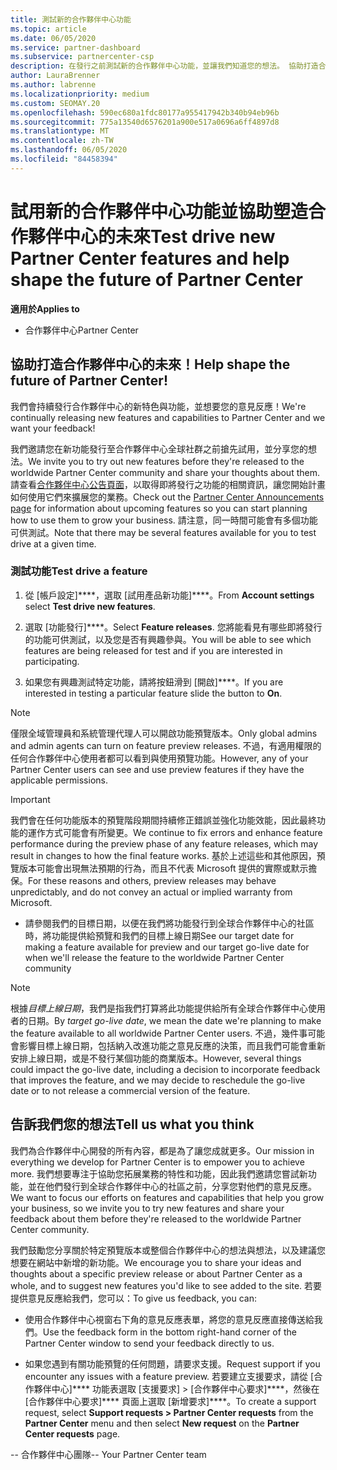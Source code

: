 ```yaml
---
title: 測試新的合作夥伴中心功能
ms.topic: article
ms.date: 06/05/2020
ms.service: partner-dashboard
ms.subservice: partnercenter-csp
description: 在發行之前測試新的合作夥伴中心功能，並讓我們知道您的想法。 協助打造合作夥伴中心的未來！
author: LauraBrenner
ms.author: labrenne
ms.localizationpriority: medium
ms.custom: SEOMAY.20
ms.openlocfilehash: 590ec680a1fdc80177a955417942b340b94eb96b
ms.sourcegitcommit: 775a13540d6576201a900e517a0696a6ff4897d8
ms.translationtype: MT
ms.contentlocale: zh-TW
ms.lasthandoff: 06/05/2020
ms.locfileid: "84458394"
---
```

# <a name="test-drive-new-partner-center-features-and-help-shape-the-future-of-partner-center"></a><span data-ttu-id="c44d8-104">試用新的合作夥伴中心功能並協助塑造合作夥伴中心的未來</span><span class="sxs-lookup"><span data-stu-id="c44d8-104">Test drive new Partner Center features and help shape the future of Partner Center</span></span>

<span data-ttu-id="c44d8-105">**適用於**</span><span class="sxs-lookup"><span data-stu-id="c44d8-105">**Applies to**</span></span>

- <span data-ttu-id="c44d8-106">合作夥伴中心</span><span class="sxs-lookup"><span data-stu-id="c44d8-106">Partner Center</span></span>

## <a name="help-shape-the-future-of-partner-center"></a><span data-ttu-id="c44d8-107">協助打造合作夥伴中心的未來！</span><span class="sxs-lookup"><span data-stu-id="c44d8-107">Help shape the future of Partner Center!</span></span>

<span data-ttu-id="c44d8-108">我們會持續發行合作夥伴中心的新特色與功能，並想要您的意見反應！</span><span class="sxs-lookup"><span data-stu-id="c44d8-108">We're continually releasing new features and capabilities to Partner Center and we want your feedback!</span></span> 

<span data-ttu-id="c44d8-109">我們邀請您在新功能發行至合作夥伴中心全球社群之前搶先試用，並分享您的想法。</span><span class="sxs-lookup"><span data-stu-id="c44d8-109">We invite you to try out new features before they're released to the worldwide Partner Center community and share your thoughts about them.</span></span> <span data-ttu-id="c44d8-110">請查看[合作夥伴中心公告頁面](announcements/index.md)，以取得即將發行之功能的相關資訊，讓您開始計畫如何使用它們來擴展您的業務。</span><span class="sxs-lookup"><span data-stu-id="c44d8-110">Check out the [Partner Center Announcements page](announcements/index.md) for information about upcoming features so you can start planning how to use them to grow your business.</span></span> <span data-ttu-id="c44d8-111">請注意，同一時間可能會有多個功能可供測試。</span><span class="sxs-lookup"><span data-stu-id="c44d8-111">Note that there may be several features available for you to test drive at a given time.</span></span>

### <a name="test-drive-a-feature"></a><span data-ttu-id="c44d8-112">測試功能</span><span class="sxs-lookup"><span data-stu-id="c44d8-112">Test drive a feature</span></span>

1. <span data-ttu-id="c44d8-113">從 [帳戶設定]\*\*\*\*，選取 [試用產品新功能]\*\*\*\*。</span><span class="sxs-lookup"><span data-stu-id="c44d8-113">From **Account settings** select **Test drive new features**.</span></span>

2. <span data-ttu-id="c44d8-114">選取 [功能發行]\*\*\*\*。</span><span class="sxs-lookup"><span data-stu-id="c44d8-114">Select **Feature releases**.</span></span> <span data-ttu-id="c44d8-115">您將能看見有哪些即將發行的功能可供測試，以及您是否有興趣參與。</span><span class="sxs-lookup"><span data-stu-id="c44d8-115">You will be able to see which features are being released for test and if you are interested in participating.</span></span>

3. <span data-ttu-id="c44d8-116">如果您有興趣測試特定功能，請將按鈕滑到 [開啟]\*\*\*\*。</span><span class="sxs-lookup"><span data-stu-id="c44d8-116">If you are interested in testing a particular feature slide the button to **On**.</span></span>

> [!NOTE]  
> <span data-ttu-id="c44d8-117">僅限全域管理員和系統管理代理人可以開啟功能預覽版本。</span><span class="sxs-lookup"><span data-stu-id="c44d8-117">Only global admins and admin agents can turn on feature preview releases.</span></span> <span data-ttu-id="c44d8-118">不過，有適用權限的任何合作夥伴中心使用者都可以看到與使用預覽功能。</span><span class="sxs-lookup"><span data-stu-id="c44d8-118">However, any of your Partner Center users can see and use preview features if they have the applicable permissions.</span></span>

> [!IMPORTANT]  
> <span data-ttu-id="c44d8-119">我們會在任何功能版本的預覽階段期間持續修正錯誤並強化功能效能，因此最終功能的運作方式可能會有所變更。</span><span class="sxs-lookup"><span data-stu-id="c44d8-119">We continue to fix errors and enhance feature performance during the preview phase of any feature releases, which may result in changes to how the final feature works.</span></span> <span data-ttu-id="c44d8-120">基於上述這些和其他原因，預覽版本可能會出現無法預期的行為，而且不代表 Microsoft 提供的實際或默示擔保。</span><span class="sxs-lookup"><span data-stu-id="c44d8-120">For these reasons and others, preview releases may behave unpredictably, and do not convey an actual or implied warranty from Microsoft.</span></span>

- <span data-ttu-id="c44d8-121">請參閱我們的目標日期，以便在我們將功能發行到全球合作夥伴中心的社區時，將功能提供給預覽和我們的目標上線日期</span><span class="sxs-lookup"><span data-stu-id="c44d8-121">See our target date for making a feature available for preview and our target go-live date for when we'll release the feature to the worldwide Partner Center community</span></span>

> [!NOTE]  
> <span data-ttu-id="c44d8-122">根據*目標上線日期*，我們是指我們打算將此功能提供給所有全球合作夥伴中心使用者的日期。</span><span class="sxs-lookup"><span data-stu-id="c44d8-122">By *target go-live date*, we mean the date we're planning to make the feature available to all worldwide Partner Center users.</span></span> <span data-ttu-id="c44d8-123">不過，幾件事可能會影響目標上線日期，包括納入改進功能之意見反應的決策，而且我們可能會重新安排上線日期，或是不發行某個功能的商業版本。</span><span class="sxs-lookup"><span data-stu-id="c44d8-123">However, several things could impact the go-live date, including a decision to incorporate feedback that improves the feature, and we may decide to reschedule the go-live date or to not release a commercial version of the feature.</span></span>  
 
## <a name="tell-us-what-you-think"></a><span data-ttu-id="c44d8-124">告訴我們您的想法</span><span class="sxs-lookup"><span data-stu-id="c44d8-124">Tell us what you think</span></span>

<span data-ttu-id="c44d8-125">我們為合作夥伴中心開發的所有內容，都是為了讓您成就更多。</span><span class="sxs-lookup"><span data-stu-id="c44d8-125">Our mission in everything we develop for Partner Center is to empower you to achieve more.</span></span> <span data-ttu-id="c44d8-126">我們想要專注于協助您拓展業務的特性和功能，因此我們邀請您嘗試新功能，並在他們發行到全球合作夥伴中心的社區之前，分享您對他們的意見反應。</span><span class="sxs-lookup"><span data-stu-id="c44d8-126">We want to focus our efforts on features and capabilities that help you grow your business, so we invite you to try new features and share your feedback about them before they're released to the worldwide Partner Center community.</span></span> 

<span data-ttu-id="c44d8-127">我們鼓勵您分享關於特定預覽版本或整個合作夥伴中心的想法與想法，以及建議您想要在網站中新增的新功能。</span><span class="sxs-lookup"><span data-stu-id="c44d8-127">We encourage you to share your ideas and thoughts about a specific preview release or about Partner Center as a whole, and to suggest new features you'd like to see added to the site.</span></span> <span data-ttu-id="c44d8-128">若要提供意見反應給我們，您可以：</span><span class="sxs-lookup"><span data-stu-id="c44d8-128">To give us feedback, you can:</span></span>  

- <span data-ttu-id="c44d8-129">使用合作夥伴中心視窗右下角的意見反應表單，將您的意見反應直接傳送給我們。</span><span class="sxs-lookup"><span data-stu-id="c44d8-129">Use the feedback form in the bottom right-hand corner of the Partner Center window to send your feedback directly to us.</span></span> 

- <span data-ttu-id="c44d8-130">如果您遇到有關功能預覽的任何問題，請要求支援。</span><span class="sxs-lookup"><span data-stu-id="c44d8-130">Request support if you encounter any issues with a feature preview.</span></span> <span data-ttu-id="c44d8-131">若要建立支援要求，請從 [合作夥伴中心]\*\*\*\* 功能表選取 [支援要求] > [合作夥伴中心要求]\*\*\*\*，然後在 [合作夥伴中心要求]\*\*\*\* 頁面上選取 [新增要求]\*\*\*\*。</span><span class="sxs-lookup"><span data-stu-id="c44d8-131">To create a support request, select **Support requests > Partner Center requests** from the **Partner Center** menu and then select **New request** on the **Partner Center requests** page.</span></span>


<span data-ttu-id="c44d8-132">-- 合作夥伴中心團隊</span><span class="sxs-lookup"><span data-stu-id="c44d8-132">-- Your Partner Center team</span></span>
